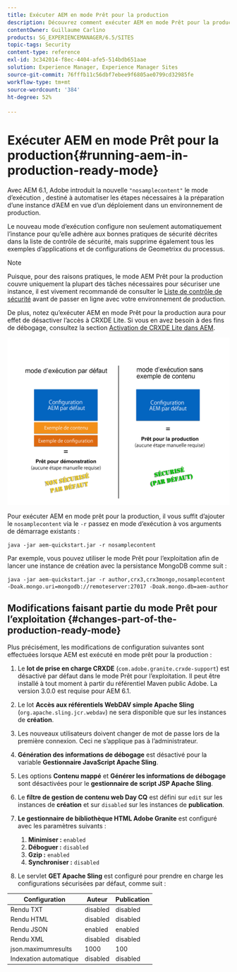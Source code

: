 ```yaml
---
title: Exécuter AEM en mode Prêt pour la production
description: Découvrez comment exécuter AEM en mode Prêt pour la production.
contentOwner: Guillaume Carlino
products: SG_EXPERIENCEMANAGER/6.5/SITES
topic-tags: Security
content-type: reference
exl-id: 3c342014-f8ec-4404-afe5-514bdb651aae
solution: Experience Manager, Experience Manager Sites
source-git-commit: 76fffb11c56dbf7ebee9f6805ae0799cd32985fe
workflow-type: tm+mt
source-wordcount: '384'
ht-degree: 52%

---
```


# Exécuter AEM en mode Prêt pour la production{#running-aem-in-production-ready-mode}

Avec AEM 6.1, Adobe introduit la nouvelle `"nosamplecontent"` le mode d’exécution , destiné à automatiser les étapes nécessaires à la préparation d’une instance d’AEM en vue d’un déploiement dans un environnement de production.

Le nouveau mode d’exécution configure non seulement automatiquement l’instance pour qu’elle adhère aux bonnes pratiques de sécurité décrites dans la liste de contrôle de sécurité, mais supprime également tous les exemples d’applications et de configurations de Geometrixx du processus.

>[!NOTE]
>
>Puisque, pour des raisons pratiques, le mode AEM Prêt pour la production couvre uniquement la plupart des tâches nécessaires pour sécuriser une instance, il est vivement recommandé de consulter le [Liste de contrôle de sécurité](/help/sites-administering/security-checklist.md) avant de passer en ligne avec votre environnement de production.
>
>De plus, notez qu’exécuter AEM en mode Prêt pour la production aura pour effet de désactiver l’accès à CRXDE Lite. Si vous en avez besoin à des fins de débogage, consultez la section [Activation de CRXDE Lite dans AEM](/help/sites-administering/enabling-crxde-lite.md).

![chlimage_1-83](assets/chlimage_1-83a.png)

Pour exécuter AEM en mode prêt pour la production, il vous suffit d’ajouter le `nosamplecontent` via le `-r` passez en mode d’exécution à vos arguments de démarrage existants :

```shell
java -jar aem-quickstart.jar -r nosamplecontent
```

Par exemple, vous pouvez utiliser le mode Prêt pour l’exploitation afin de lancer une instance de création avec la persistance MongoDB comme suit :

```shell
java -jar aem-quickstart.jar -r author,crx3,crx3mongo,nosamplecontent -Doak.mongo.uri=mongodb://remoteserver:27017 -Doak.mongo.db=aem-author
```

## Modifications faisant partie du mode Prêt pour l’exploitation {#changes-part-of-the-production-ready-mode}

Plus précisément, les modifications de configuration suivantes sont effectuées lorsque AEM est exécuté en mode prêt pour la production :

1. Le **lot de prise en charge CRXDE** (`com.adobe.granite.crxde-support`) est désactivé par défaut dans le mode Prêt pour l’exploitation. Il peut être installé à tout moment à partir du référentiel Maven public Adobe. La version 3.0.0 est requise pour AEM 6.1.

1. Le lot **Accès aux référentiels WebDAV simple Apache Sling** (`org.apache.sling.jcr.webdav`) ne sera disponible que sur les instances de **création**.

1. Les nouveaux utilisateurs doivent changer de mot de passe lors de la première connexion. Ceci ne s’applique pas à l’administrateur.
1. **Génération des informations de débogage** est désactivé pour la variable **Gestionnaire JavaScript Apache Sling**.

1. Les options **Contenu mappé** et **Générer les informations de débogage** sont désactivées pour le **gestionnaire de script JSP Apache Sling**.

1. Le **filtre de gestion de contenu web Day CQ** est défini sur `edit` sur les instances de **création** et sur `disabled` sur les instances de **publication**.

1. **Le gestionnaire de bibliothèque HTML Adobe Granite** est configuré avec les paramètres suivants :

   1. **Minimiser :** `enabled`
   1. **Déboguer :** `disabled`
   1. **Gzip :** `enabled`
   1. **Synchroniser :** `disabled`

1. Le servlet **GET Apache Sling** est configuré pour prendre en charge les configurations sécurisées par défaut, comme suit :

| **Configuration** | **Auteur** | **Publication** |
|---|---|---|
| Rendu TXT | disabled | disabled |
| Rendu HTML | disabled | disabled |
| Rendu JSON | enabled | enabled |
| Rendu XML | disabled | disabled |
| json.maximumresults | 1000 | 100 |
| Indexation automatique | disabled | disabled |
